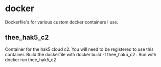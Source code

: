 # docker
 Dockerfile's for various custom docker containers I use.

## thee_hak5_c2
Container for the hak5 cloud c2. You will need to be registered to use this container.
Build the dockerfile with docker build -t thee_hak5_c2 .
Run with docker run thee_hak5_c2
